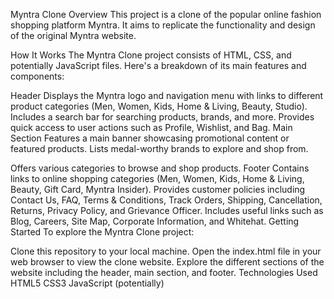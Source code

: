 Myntra Clone
Overview
This project is a clone of the popular online fashion shopping platform Myntra. It aims to replicate the functionality and design of the original Myntra website.

How It Works
The Myntra Clone project consists of HTML, CSS, and potentially JavaScript files. Here's a breakdown of its main features and components:

Header
Displays the Myntra logo and navigation menu with links to different product categories (Men, Women, Kids, Home & Living, Beauty, Studio).
Includes a search bar for searching products, brands, and more.
Provides quick access to user actions such as Profile, Wishlist, and Bag.
Main Section
Features a main banner showcasing promotional content or featured products.
Lists medal-worthy brands to explore and shop from.

Offers various categories to browse and shop products.
Footer
Contains links to online shopping categories (Men, Women, Kids, Home & Living, Beauty, Gift Card, Myntra Insider).
Provides customer policies including Contact Us, FAQ, Terms & Conditions, Track Orders, Shipping, Cancellation, Returns, Privacy Policy, and Grievance Officer.
Includes useful links such as Blog, Careers, Site Map, Corporate Information, and Whitehat.
Getting Started
To explore the Myntra Clone project:

Clone this repository to your local machine.
Open the index.html file in your web browser to view the clone website.
Explore the different sections of the website including the header, main section, and footer.
Technologies Used
HTML5
CSS3
JavaScript (potentially)
